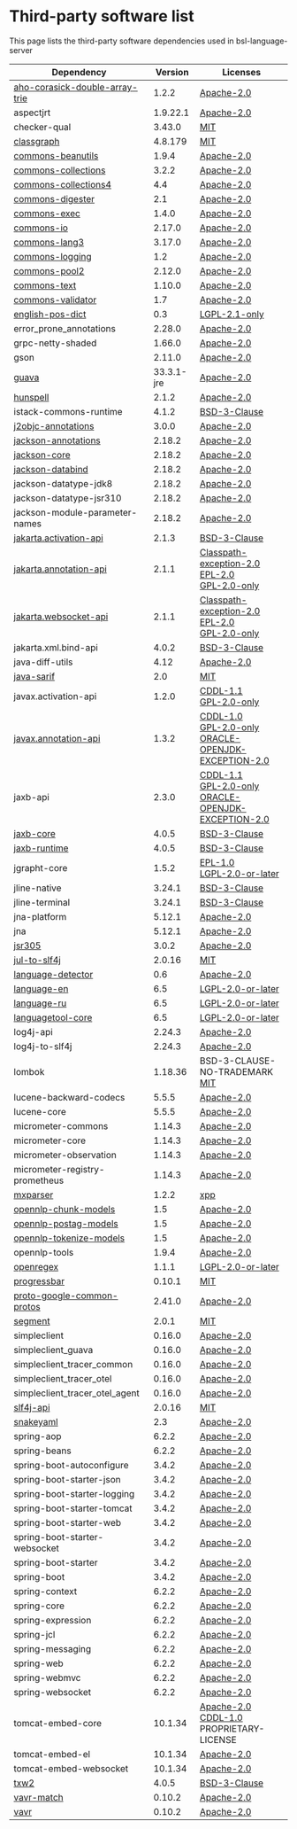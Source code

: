 # Third-party software list

This page lists the third-party software dependencies used in bsl-language-server

| Dependency                                                                               | Version    | Licenses                                                                                                                                                                                                        |
|------------------------------------------------------------------------------------------|------------|-----------------------------------------------------------------------------------------------------------------------------------------------------------------------------------------------------------------|
| [aho-corasick-double-array-trie](https://github.com/hankcs/AhoCorasickDoubleArrayTrie)   | 1.2.2      | [Apache-2.0](http://www.apache.org/licenses/)                                                                                                                                                                   |
| aspectjrt                                                                                | 1.9.22.1   | [Apache-2.0](http://www.apache.org/licenses/)                                                                                                                                                                   |
| checker-qual                                                                             | 3.43.0     | [MIT](http://opensource.org/licenses/mit-license.php)                                                                                                                                                           |
| [classgraph](https://github.com/classgraph/classgraph)                                   | 4.8.179    | [MIT](http://opensource.org/licenses/mit-license.php)                                                                                                                                                           |
| [commons-beanutils](https://commons.apache.org/proper/commons-beanutils/)                | 1.9.4      | [Apache-2.0](http://www.apache.org/licenses/)                                                                                                                                                                   |
| [commons-collections](http://commons.apache.org/collections/)                            | 3.2.2      | [Apache-2.0](http://www.apache.org/licenses/)                                                                                                                                                                   |
| [commons-collections4](https://commons.apache.org/proper/commons-collections/)           | 4.4        | [Apache-2.0](http://www.apache.org/licenses/)                                                                                                                                                                   |
| [commons-digester](http://commons.apache.org/digester/)                                  | 2.1        | [Apache-2.0](http://www.apache.org/licenses/)                                                                                                                                                                   |
| [commons-exec](https://commons.apache.org/proper/commons-exec/)                          | 1.4.0      | [Apache-2.0](http://www.apache.org/licenses/)                                                                                                                                                                   |
| [commons-io](https://commons.apache.org/proper/commons-io/)                              | 2.17.0     | [Apache-2.0](http://www.apache.org/licenses/)                                                                                                                                                                   |
| [commons-lang3](https://commons.apache.org/proper/commons-lang/)                         | 3.17.0     | [Apache-2.0](http://www.apache.org/licenses/)                                                                                                                                                                   |
| [commons-logging](http://commons.apache.org/proper/commons-logging/)                     | 1.2        | [Apache-2.0](http://www.apache.org/licenses/)                                                                                                                                                                   |
| [commons-pool2](https://commons.apache.org/proper/commons-pool/)                         | 2.12.0     | [Apache-2.0](http://www.apache.org/licenses/)                                                                                                                                                                   |
| [commons-text](https://commons.apache.org/proper/commons-text)                           | 1.10.0     | [Apache-2.0](http://www.apache.org/licenses/)                                                                                                                                                                   |
| [commons-validator](http://commons.apache.org/proper/commons-validator/)                 | 1.7        | [Apache-2.0](http://www.apache.org/licenses/)                                                                                                                                                                   |
| [english-pos-dict](https://languagetool.org)                                             | 0.3        | [LGPL-2.1-only](http://www.gnu.org/licenses/lgpl-2.1.html)                                                                                                                                                      |
| error_prone_annotations                                                                  | 2.28.0     | [Apache-2.0](http://www.apache.org/licenses/)                                                                                                                                                                   |
| grpc-netty-shaded                                                                        | 1.66.0     | [Apache-2.0](http://www.apache.org/licenses/)                                                                                                                                                                   |
| gson                                                                                     | 2.11.0     | [Apache-2.0](http://www.apache.org/licenses/)                                                                                                                                                                   |
| [guava](https://github.com/google/guava)                                                 | 33.3.1-jre | [Apache-2.0](http://www.apache.org/licenses/)                                                                                                                                                                   |
| [hunspell](https://gitlab.com/dumonts/hunspell-java)                                     | 2.1.2      | [Apache-2.0](http://www.apache.org/licenses/)                                                                                                                                                                   |
| istack-commons-runtime                                                                   | 4.1.2      | [BSD-3-Clause](http://www.opensource.org/licenses/BSD-3-Clause)                                                                                                                                                 |
| [j2objc-annotations](https://github.com/google/j2objc/)                                  | 3.0.0      | [Apache-2.0](http://www.apache.org/licenses/)                                                                                                                                                                   |
| [jackson-annotations](https://github.com/FasterXML/jackson)                              | 2.18.2     | [Apache-2.0](http://www.apache.org/licenses/)                                                                                                                                                                   |
| [jackson-core](https://github.com/FasterXML/jackson-core)                                | 2.18.2     | [Apache-2.0](http://www.apache.org/licenses/)                                                                                                                                                                   |
| [jackson-databind](https://github.com/FasterXML/jackson)                                 | 2.18.2     | [Apache-2.0](http://www.apache.org/licenses/)                                                                                                                                                                   |
| jackson-datatype-jdk8                                                                    | 2.18.2     | [Apache-2.0](http://www.apache.org/licenses/)                                                                                                                                                                   |
| jackson-datatype-jsr310                                                                  | 2.18.2     | [Apache-2.0](http://www.apache.org/licenses/)                                                                                                                                                                   |
| jackson-module-parameter-names                                                           | 2.18.2     | [Apache-2.0](http://www.apache.org/licenses/)                                                                                                                                                                   |
| [jakarta.activation-api](https://github.com/jakartaee/jaf-api)                           | 2.1.3      | [BSD-3-Clause](http://www.opensource.org/licenses/BSD-3-Clause)                                                                                                                                                 |
| [jakarta.annotation-api](https://projects.eclipse.org/projects/ee4j.ca)                  | 2.1.1      | [Classpath-exception-2.0](http://www.gnu.org/software/classpath/) <br/> [EPL-2.0](https://www.eclipse.org/legal/epl-2.0/) <br/> [GPL-2.0-only](http://www.gnu.org/licenses/gpl-2.0.html)                        |
| [jakarta.websocket-api](https://projects.eclipse.org/projects/ee4j.websocket)            | 2.1.1      | [Classpath-exception-2.0](http://www.gnu.org/software/classpath/) <br/> [EPL-2.0](https://www.eclipse.org/legal/epl-2.0/) <br/> [GPL-2.0-only](http://www.gnu.org/licenses/gpl-2.0.html)                        |
| jakarta.xml.bind-api                                                                     | 4.0.2      | [BSD-3-Clause](http://www.opensource.org/licenses/BSD-3-Clause)                                                                                                                                                 |
| java-diff-utils                                                                          | 4.12       | [Apache-2.0](http://www.apache.org/licenses/)                                                                                                                                                                   |
| [java-sarif](https://github.com/Contrast-Security-OSS/java-sarif)                        | 2.0        | [MIT](http://opensource.org/licenses/mit-license.php)                                                                                                                                                           |
| javax.activation-api                                                                     | 1.2.0      | [CDDL-1.1](http://glassfish.java.net/public/CDDL+GPL_1_1.html) <br/> [GPL-2.0-only](http://www.gnu.org/licenses/gpl-2.0.html)                                                                                   |
| [javax.annotation-api](http://jcp.org/en/jsr/detail?id=250)                              | 1.3.2      | [CDDL-1.0](http://www.sun.com/cddl/) <br/> [GPL-2.0-only](http://www.gnu.org/licenses/gpl-2.0.html) <br/> [ORACLE-OPENJDK-EXCEPTION-2.0](http://openjdk.java.net/legal/gplv2+ce.html)                           |
| jaxb-api                                                                                 | 2.3.0      | [CDDL-1.1](http://glassfish.java.net/public/CDDL+GPL_1_1.html) <br/> [GPL-2.0-only](http://www.gnu.org/licenses/gpl-2.0.html) <br/> [ORACLE-OPENJDK-EXCEPTION-2.0](http://openjdk.java.net/legal/gplv2+ce.html) |
| [jaxb-core](https://eclipse-ee4j.github.io/jaxb-ri/)                                     | 4.0.5      | [BSD-3-Clause](http://www.opensource.org/licenses/BSD-3-Clause)                                                                                                                                                 |
| [jaxb-runtime](https://eclipse-ee4j.github.io/jaxb-ri/)                                  | 4.0.5      | [BSD-3-Clause](http://www.opensource.org/licenses/BSD-3-Clause)                                                                                                                                                 |
| jgrapht-core                                                                             | 1.5.2      | [EPL-1.0](http://www.eclipse.org/legal/epl-v10.html) <br/> [LGPL-2.0-or-later](http://www.gnu.org/licenses/old-licenses/lgpl-2.0.html)                                                                          |
| jline-native                                                                             | 3.24.1     | [BSD-3-Clause](http://www.opensource.org/licenses/BSD-3-Clause)                                                                                                                                                 |
| jline-terminal                                                                           | 3.24.1     | [BSD-3-Clause](http://www.opensource.org/licenses/BSD-3-Clause)                                                                                                                                                 |
| jna-platform                                                                             | 5.12.1     | [Apache-2.0](http://www.apache.org/licenses/)                                                                                                                                                                   |
| jna                                                                                      | 5.12.1     | [Apache-2.0](http://www.apache.org/licenses/)                                                                                                                                                                   |
| [jsr305](http://findbugs.sourceforge.net/)                                               | 3.0.2      | [Apache-2.0](http://www.apache.org/licenses/)                                                                                                                                                                   |
| [jul-to-slf4j](http://www.slf4j.org)                                                     | 2.0.16     | [MIT](http://opensource.org/licenses/mit-license.php)                                                                                                                                                           |
| [language-detector](https://github.com/optimaize/language-detector)                      | 0.6        | [Apache-2.0](http://www.apache.org/licenses/)                                                                                                                                                                   |
| [language-en](https://www.languagetool.org)                                              | 6.5        | [LGPL-2.0-or-later](http://www.gnu.org/licenses/old-licenses/lgpl-2.0.html)                                                                                                                                     |
| [language-ru](https://www.languagetool.org)                                              | 6.5        | [LGPL-2.0-or-later](http://www.gnu.org/licenses/old-licenses/lgpl-2.0.html)                                                                                                                                     |
| [languagetool-core](https://www.languagetool.org)                                        | 6.5        | [LGPL-2.0-or-later](http://www.gnu.org/licenses/old-licenses/lgpl-2.0.html)                                                                                                                                     |
| log4j-api                                                                                | 2.24.3     | [Apache-2.0](http://www.apache.org/licenses/)                                                                                                                                                                   |
| log4j-to-slf4j                                                                           | 2.24.3     | [Apache-2.0](http://www.apache.org/licenses/)                                                                                                                                                                   |
| lombok                                                                                   | 1.18.36    | BSD-3-CLAUSE-NO-TRADEMARK <br/> [MIT](http://opensource.org/licenses/mit-license.php)                                                                                                                           |
| lucene-backward-codecs                                                                   | 5.5.5      | [Apache-2.0](http://www.apache.org/licenses/)                                                                                                                                                                   |
| lucene-core                                                                              | 5.5.5      | [Apache-2.0](http://www.apache.org/licenses/)                                                                                                                                                                   |
| micrometer-commons                                                                       | 1.14.3     | [Apache-2.0](http://www.apache.org/licenses/)                                                                                                                                                                   |
| micrometer-core                                                                          | 1.14.3     | [Apache-2.0](http://www.apache.org/licenses/)                                                                                                                                                                   |
| micrometer-observation                                                                   | 1.14.3     | [Apache-2.0](http://www.apache.org/licenses/)                                                                                                                                                                   |
| micrometer-registry-prometheus                                                           | 1.14.3     | [Apache-2.0](http://www.apache.org/licenses/)                                                                                                                                                                   |
| [mxparser](http://x-stream.github.io/mxparser)                                           | 1.2.2      | [xpp](http://www.extreme.indiana.edu/license.txt)                                                                                                                                                               |
| [opennlp-chunk-models](http://opennlp.apache.org)                                        | 1.5        | [Apache-2.0](http://www.apache.org/licenses/)                                                                                                                                                                   |
| [opennlp-postag-models](http://opennlp.apache.org)                                       | 1.5        | [Apache-2.0](http://www.apache.org/licenses/)                                                                                                                                                                   |
| [opennlp-tokenize-models](http://opennlp.apache.org)                                     | 1.5        | [Apache-2.0](http://www.apache.org/licenses/)                                                                                                                                                                   |
| opennlp-tools                                                                            | 1.9.4      | [Apache-2.0](http://www.apache.org/licenses/)                                                                                                                                                                   |
| [openregex](http://knowitall.github.com/openregex/)                                      | 1.1.1      | [LGPL-2.0-or-later](http://www.gnu.org/licenses/old-licenses/lgpl-2.0.html)                                                                                                                                     |
| [progressbar](http://github.com/ctongfei/progressbar)                                    | 0.10.1     | [MIT](http://opensource.org/licenses/mit-license.php)                                                                                                                                                           |
| [proto-google-common-protos](https://github.com/googleapis/sdk-platform-java)            | 2.41.0     | [Apache-2.0](http://www.apache.org/licenses/)                                                                                                                                                                   |
| [segment](https://github.com/loomchild/segment)                                          | 2.0.1      | [MIT](http://opensource.org/licenses/mit-license.php)                                                                                                                                                           |
| simpleclient                                                                             | 0.16.0     | [Apache-2.0](http://www.apache.org/licenses/)                                                                                                                                                                   |
| simpleclient_guava                                                                       | 0.16.0     | [Apache-2.0](http://www.apache.org/licenses/)                                                                                                                                                                   |
| simpleclient_tracer_common                                                               | 0.16.0     | [Apache-2.0](http://www.apache.org/licenses/)                                                                                                                                                                   |
| simpleclient_tracer_otel                                                                 | 0.16.0     | [Apache-2.0](http://www.apache.org/licenses/)                                                                                                                                                                   |
| simpleclient_tracer_otel_agent                                                           | 0.16.0     | [Apache-2.0](http://www.apache.org/licenses/)                                                                                                                                                                   |
| [slf4j-api](http://www.slf4j.org)                                                        | 2.0.16     | [MIT](http://opensource.org/licenses/mit-license.php)                                                                                                                                                           |
| [snakeyaml](https://bitbucket.org/snakeyaml/snakeyaml)                                   | 2.3        | [Apache-2.0](http://www.apache.org/licenses/)                                                                                                                                                                   |
| spring-aop                                                                               | 6.2.2      | [Apache-2.0](http://www.apache.org/licenses/)                                                                                                                                                                   |
| spring-beans                                                                             | 6.2.2      | [Apache-2.0](http://www.apache.org/licenses/)                                                                                                                                                                   |
| spring-boot-autoconfigure                                                                | 3.4.2      | [Apache-2.0](http://www.apache.org/licenses/)                                                                                                                                                                   |
| spring-boot-starter-json                                                                 | 3.4.2      | [Apache-2.0](http://www.apache.org/licenses/)                                                                                                                                                                   |
| spring-boot-starter-logging                                                              | 3.4.2      | [Apache-2.0](http://www.apache.org/licenses/)                                                                                                                                                                   |
| spring-boot-starter-tomcat                                                               | 3.4.2      | [Apache-2.0](http://www.apache.org/licenses/)                                                                                                                                                                   |
| spring-boot-starter-web                                                                  | 3.4.2      | [Apache-2.0](http://www.apache.org/licenses/)                                                                                                                                                                   |
| spring-boot-starter-websocket                                                            | 3.4.2      | [Apache-2.0](http://www.apache.org/licenses/)                                                                                                                                                                   |
| spring-boot-starter                                                                      | 3.4.2      | [Apache-2.0](http://www.apache.org/licenses/)                                                                                                                                                                   |
| spring-boot                                                                              | 3.4.2      | [Apache-2.0](http://www.apache.org/licenses/)                                                                                                                                                                   |
| spring-context                                                                           | 6.2.2      | [Apache-2.0](http://www.apache.org/licenses/)                                                                                                                                                                   |
| spring-core                                                                              | 6.2.2      | [Apache-2.0](http://www.apache.org/licenses/)                                                                                                                                                                   |
| spring-expression                                                                        | 6.2.2      | [Apache-2.0](http://www.apache.org/licenses/)                                                                                                                                                                   |
| spring-jcl                                                                               | 6.2.2      | [Apache-2.0](http://www.apache.org/licenses/)                                                                                                                                                                   |
| spring-messaging                                                                         | 6.2.2      | [Apache-2.0](http://www.apache.org/licenses/)                                                                                                                                                                   |
| spring-web                                                                               | 6.2.2      | [Apache-2.0](http://www.apache.org/licenses/)                                                                                                                                                                   |
| spring-webmvc                                                                            | 6.2.2      | [Apache-2.0](http://www.apache.org/licenses/)                                                                                                                                                                   |
| spring-websocket                                                                         | 6.2.2      | [Apache-2.0](http://www.apache.org/licenses/)                                                                                                                                                                   |
| tomcat-embed-core                                                                        | 10.1.34    | [Apache-2.0](http://www.apache.org/licenses/) <br/> [CDDL-1.0](http://www.sun.com/cddl/) <br/> PROPRIETARY-LICENSE                                                                                              |
| tomcat-embed-el                                                                          | 10.1.34    | [Apache-2.0](http://www.apache.org/licenses/)                                                                                                                                                                   |
| tomcat-embed-websocket                                                                   | 10.1.34    | [Apache-2.0](http://www.apache.org/licenses/)                                                                                                                                                                   |
| [txw2](https://eclipse-ee4j.github.io/jaxb-ri/)                                          | 4.0.5      | [BSD-3-Clause](http://www.opensource.org/licenses/BSD-3-Clause)                                                                                                                                                 |
| [vavr-match](http://vavr.io)                                                             | 0.10.2     | [Apache-2.0](http://www.apache.org/licenses/)                                                                                                                                                                   |
| [vavr](http://vavr.io)                                                                   | 0.10.2     | [Apache-2.0](http://www.apache.org/licenses/)                                                                                                                                                                   |